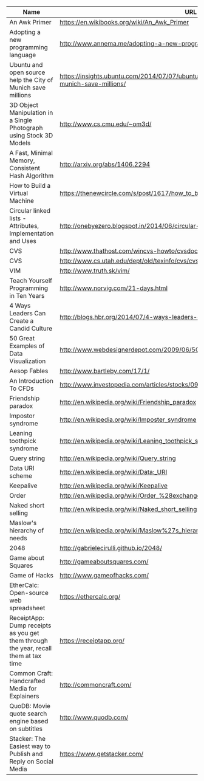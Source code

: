 Name|URL|Tags
----|---|----
An Awk Primer|https://en.wikibooks.org/wiki/An_Awk_Primer|Technical,Unix
Adopting a new programming language|http://www.annema.me/adopting-a-new-programming-language|Technical
Ubuntu and open source help the City of Munich save millions|https://insights.ubuntu.com/2014/07/07/ubuntu-and-open-source-help-the-city-of-munich-save-millions/|Technical
3D Object Manipulation in a Single Photograph using Stock 3D Models|http://www.cs.cmu.edu/~om3d/|Technical,DR
A Fast, Minimal Memory, Consistent Hash Algorithm|http://arxiv.org/abs/1406.2294|Technical,DR
How to Build a Virtual Machine|https://thenewcircle.com/s/post/1617/how_to_build_a_virtual_machine_terrence_parr_video|Technical,TLDR
Circular linked lists - Attributes, Implementation and Uses|http://onebyezero.blogspot.in/2014/06/circular-linked-lists-attributes.html|Technical,DR
CVS|http://www.thathost.com/wincvs-howto/cvsdoc/cvs_toc.html|Technical,TLDR
CVS|http://www.cs.utah.edu/dept/old/texinfo/cvs/cvs_1.html|Technical,TLDR
VIM|http://www.truth.sk/vim/|Technical,TLDR
Teach Yourself Programming in Ten Years|http://www.norvig.com/21-days.html|Technical,DR
4 Ways Leaders Can Create a Candid Culture|http://blogs.hbr.org/2014/07/4-ways-leaders-can-create-a-candid-culture/|General,HBR,DR
50 Great Examples of Data Visualization|http://www.webdesignerdepot.com/2009/06/50-great-examples-of-data-visualization/|General
Aesop Fables|http://www.bartleby.com/17/1/|General,TLDR
An Introduction To CFDs|http://www.investopedia.com/articles/stocks/09/trade-a-cfd.asp|Finance,TD
Friendship paradox|http://en.wikipedia.org/wiki/Friendship_paradox|General,Wikipedia,DR
Impostor syndrome|http://en.wikipedia.org/wiki/Imposter_syndrome|General,Wikipedia,DR
Leaning toothpick syndrome|http://en.wikipedia.org/wiki/Leaning_toothpick_syndrome|Technical,Wikipedia
Query string|http://en.wikipedia.org/wiki/Query_string|Technical,Wikipedia
Data URI scheme|http://en.wikipedia.org/wiki/Data:_URI|Technical,Wikipedia
Keepalive|http://en.wikipedia.org/wiki/Keepalive|Technical,Wikipedia
Order|http://en.wikipedia.org/wiki/Order_%28exchange%29|Finance,Wikipedia
Naked short selling|http://en.wikipedia.org/wiki/Naked_short_selling|Finance,Wikipedia
Maslow's hierarchy of needs|http://en.wikipedia.org/wiki/Maslow%27s_hierarchy_of_needs|General,Wikipedia
2048|http://gabrielecirulli.github.io/2048/|App_Games
Game about Squares|http://gameaboutsquares.com/|App_Games
Game of Hacks|http://www.gameofhacks.com/|Apps,DR
EtherCalc: Open-source web spreadsheet|https://ethercalc.org/|Apps
ReceiptApp: Dump receipts as you get them through the year, recall them at tax time|https://receiptapp.org/|Apps
Common Craft: Handcrafted Media for Explainers|http://commoncraft.com/|Apps,
QuoDB: Movie quote search engine based on subtitles|http://www.quodb.com/|Apps
Stacker: The Easiest way to Publish and Reply on Social Media|https://www.getstacker.com/|Apps
